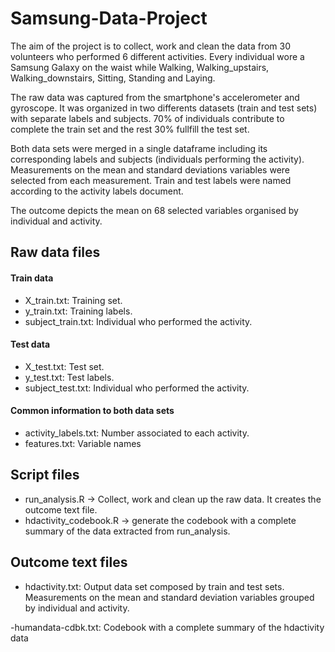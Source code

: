 # Samsung-Data-Project

The aim of the project is to collect, work and clean the data from 30 volunteers who performed 6 different activities.
Every individual wore a Samsung Galaxy on the waist while Walking, Walking_upstairs, Walking_downstairs, Sitting, Standing and Laying.

The raw data was captured from the smartphone's accelerometer and gyroscope. It was organized in two differents datasets (train and test sets) with separate labels and subjects. 70% of individuals contribute to complete the train set and the rest 30% fullfill the test set.

Both data sets were merged in a single dataframe including its corresponding labels and subjects (individuals performing the activity). 
Measurements on the mean and standard deviations variables were selected from each measurement.
Train and test labels were named according to the activity labels document. 

The outcome depicts the mean on 68 selected variables organised by individual and activity. 

## Raw data files
  
#### Train data
- X_train.txt: Training set.
- y_train.txt: Training labels.
- subject_train.txt: Individual who performed the activity.

#### Test data
- X_test.txt: Test set.
- y_test.txt: Test labels.
- subject_test.txt: Individual who performed the activity.

#### Common information to both data sets
- activity_labels.txt: Number associated to each activity.
- features.txt: Variable names

## Script files

- run_analysis.R -> Collect, work and clean up the raw data. It creates the outcome text file.   
- hdactivity_codebook.R -> generate the codebook with a complete summary of the data extracted from run_analysis. 

 ## Outcome text files
- hdactivity.txt: Output data set composed by train and test sets. Measurements on the mean and standard deviation variables grouped by individual and activity.

-humandata-cdbk.txt: Codebook with a complete summary of the hdactivity data 



